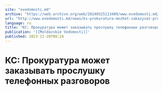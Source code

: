```yaml
---
site: "evedomosti.md"
archive: "https://web.archive.org/web/20240325113409/www.evedomosti.md/news/ks-prokuratura-mozhet-zakazyvat-proslushku-telefonnyh-razgov"
url: "http://www.evedomosti.md/news/ks-prokuratura-mozhet-zakazyvat-proslushku-telefonnyh-razgov"
language: ru
title: "КС: Прокуратура может заказывать прослушку телефонных разговоров"
publication: '[[Moldavskie Vedomosti]]'
published: 2023-12-20T08:24
---
```


# КС: Прокуратура может заказывать прослушку телефонных разговоров

